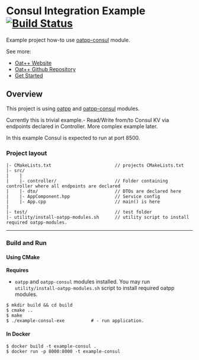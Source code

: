 # Consul Integration Example [![Build Status](https://dev.azure.com/lganzzzo/lganzzzo/_apis/build/status/oatpp.example-consul?branchName=master)](https://dev.azure.com/lganzzzo/lganzzzo/_build?definitionId=15&branchName=master)

Example project how-to use [oatpp-consul](https://github.com/oatpp/oatpp-consul) module. 

See more:

- [Oat++ Website](https://oatpp.io/)
- [Oat++ Github Repository](https://github.com/oatpp/oatpp)
- [Get Started](https://oatpp.io/docs/start)

## Overview
This project is using [oatpp](https://github.com/oatpp/oatpp) and [oatpp-consul](https://github.com/oatpp/oatpp-consul) modules.  

Currently this is trivial example.- Read/Write from/to Consul KV via endpoints declared in Controller.
More complex example later.  

In this example Consul is expected to run at port 8500.

### Project layout

```
|- CMakeLists.txt                        // projects CMakeLists.txt
|- src/
|    |
|    |- controller/                      // Folder containing controller where all endpoints are declared
|    |- dto/                             // DTOs are declared here
|    |- AppComponent.hpp                 // Service config
|    |- App.cpp                          // main() is here
|
|- test/                                 // test folder
|- utility/install-oatpp-modules.sh      // utility script to install required oatpp-modules.
```

---

### Build and Run

#### Using CMake

**Requires** 

- `oatpp` and `oatpp-consul` modules installed. You may run `utility/install-oatpp-modules.sh` 
script to install required oatpp modules.

```
$ mkdir build && cd build
$ cmake ..
$ make 
$ ./example-consul-exe          # - run application.
```

#### In Docker

```
$ docker build -t example-consul .
$ docker run -p 8000:8000 -t example-consul
```

